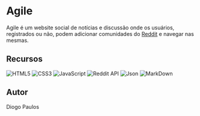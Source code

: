 # Agile
Agile é um website social de notícias e discussão onde os usuários, registrados ou não, podem adicionar comunidades do [Reddit](https://www.reddit.com/) e navegar nas mesmas.

## Recursos
![HTML5][HTML]
![CSS3][CSS]
![JavaScript][JS]
![Reddit API][REDDIT]
![Json][JSON]
![MarkDown][MD]

## Autor
Diogo Paulos

[HTML]: https://img.shields.io/badge/html-fff?style=for-the-badge&logo=html5&logoColor=orange
[CSS]: https://img.shields.io/badge/css-fff?style=for-the-badge&logo=css3&logoColor=blue
[JS]: https://img.shields.io/badge/javascript-fff?style=for-the-badge&logo=javascript&logoColor=yellow
[REDDIT]: https://img.shields.io/badge/Reddit%20API-fff?style=for-the-badge&logo=reddit&logoColor=orange
[JSON]: https://img.shields.io/badge/json-fff?style=for-the-badge&logo=json&logoColor=green
[MD]: https://img.shields.io/badge/markdown-fff?style=for-the-badge&logo=markdown&logoColor=blue